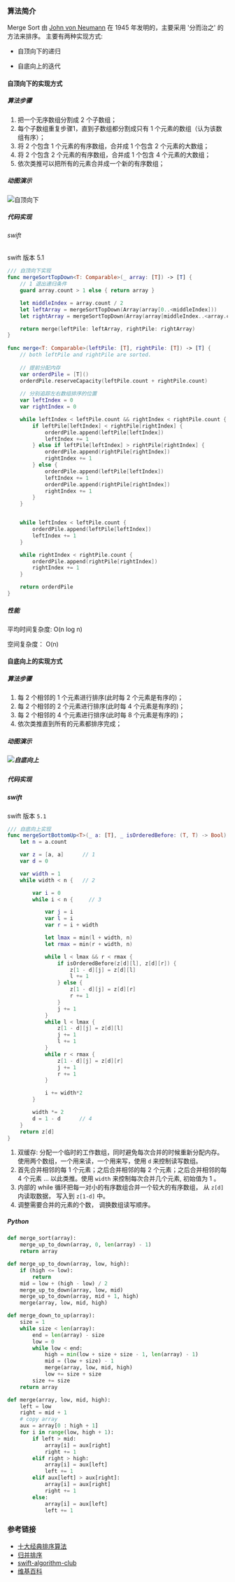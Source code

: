 
### 算法简介

Merge Sort 由 [John von Neumann](https://en.wikipedia.org/wiki/John_von_Neumann) 在 1945 年发明的，主要采用 '分而治之' 的方法来排序。 主要有两种实现方式:

- 自顶向下的递归

- 自底向上的迭代

#### 自顶向下的实现方式

##### 算法步骤

1. 把一个无序数组分割成 2 个子数组；
2. 每个子数组重复步骤1，直到子数组都分割成只有 1 个元素的数组（认为该数组有序）；
3. 将 2 个包含 1 个元素的有序数组，合并成 1 个包含 2 个元素的大数组；
4. 将 2 个包含 2 个元素的有序数组，合并成 1 个包含 4 个元素的大数组；
5. 依次类推可以把所有的元素合并成一个新的有序数组；

##### 动图演示

![自顶向下](./images/merge-sort-top-down.gif)

##### 代码实现

###### swift

swift 版本 5.1

```swift
/// 自顶向下实现
func mergeSortTopDown<T: Comparable>(_ array: [T]) -> [T] {
    // 1 退出递归条件
    guard array.count > 1 else { return array }

    let middleIndex = array.count / 2
    let leftArray = mergeSortTopDown(Array(array[0..<middleIndex]))
    let rightArray = mergeSortTopDown(Array(array[middleIndex..<array.count]))

    return merge(leftPile: leftArray, rightPile: rightArray)
}
    
func merge<T: Comparable>(leftPile: [T], rightPile: [T]) -> [T] {
    // both leftPile and rightPile are sorted.
    
    // 提前分配内存
    var orderdPile = [T]()
    orderdPile.reserveCapacity(leftPile.count + rightPile.count)
    
    // 分别追踪左右数组排序的位置
    var leftIndex = 0
    var rightIndex = 0

    while leftIndex < leftPile.count && rightIndex < rightPile.count {
        if leftPile[leftIndex] < rightPile[rightIndex] {
            orderdPile.append(leftPile[leftIndex])
            leftIndex += 1
        } else if leftPile[leftIndex] > rightPile[rightIndex] {
            orderdPile.append(rightPile[rightIndex])
            rightIndex += 1
        } else {
            orderdPile.append(leftPile[leftIndex])
            leftIndex += 1
            orderdPile.append(rightPile[rightIndex])
            rightIndex += 1
        }
    }


    while leftIndex < leftPile.count {
        orderdPile.append(leftPile[leftIndex])
        leftIndex += 1
    }

    while rightIndex < rightPile.count {
        orderdPile.append(rightPile[rightIndex])
        rightIndex += 1
    }

    return orderdPile
}
```


##### 性能

平均时间复杂度: O(n log n)

空间复杂度： O(n)



#### 自底向上的实现方式

##### 算法步骤

1. 每 2 个相邻的 1 个元素进行排序(此时每 2 个元素是有序的)；
2. 每 2 个相邻的 2 个元素进行排序(此时每 4 个元素是有序的)；
3. 每 2 个相邻的 4 个元素进行排序(此时每 8 个元素是有序的)；
4. 依次类推直到所有的元素都排序完成；


##### 动图演示

##### ![自底向上](./../../image/sort/merge-sort-bottom-up.png)


##### 代码实现

##### swift

swift 版本 `5.1`

```swift
/// 自底向上实现
func mergeSortBottomUp<T>(_ a: [T], _ isOrderedBefore: (T, T) -> Bool) -> [T] {
    let n = a.count

    var z = [a, a]      // 1
    var d = 0

    var width = 1
    while width < n {   // 2

        var i = 0
        while i < n {     // 3

            var j = i
            var l = i
            var r = i + width

            let lmax = min(l + width, n)
            let rmax = min(r + width, n)

            while l < lmax && r < rmax {                
                if isOrderedBefore(z[d][l], z[d][r]) {
                    z[1 - d][j] = z[d][l]
                    l += 1
                } else {
                    z[1 - d][j] = z[d][r]
                    r += 1
                }
                j += 1
            }
            while l < lmax {
                z[1 - d][j] = z[d][l]
                j += 1
                l += 1
            }
            while r < rmax {
                z[1 - d][j] = z[d][r]
                j += 1
                r += 1
            }

            i += width*2
        }

        width *= 2
        d = 1 - d      // 4
    }
    return z[d]
}
```

1. 双缓存: 分配一个临时的工作数组，同时避免每次合并的时候重新分配内存。使用两个数组，一个用来读，一个用来写，使用 `d` 来控制读写数组。 
2. 首先合并相邻的每 1 个元素；之后合并相邻的每 2 个元素；之后合并相邻的每 4 个元素 ... 以此类推。使用 `width` 来控制每次合并几个元素, 初始值为 1 。
3. 内部的 while 循环把每一对小的有序数组合并一个较大的有序数组， 从 `z[d]` 内读取数据， 写入到 `z[1-d]` 中。
4. 调整需要合并的元素的个数， 调换数组读写顺序。



##### Python

```python
def merge_sort(array):
    merge_up_to_down(array, 0, len(array) - 1)
    return array

def merge_up_to_down(array, low, high):
    if (high <= low):
        return
    mid = low + (high - low) / 2
    merge_up_to_down(array, low, mid)
    merge_up_to_down(array, mid + 1, high)
    merge(array, low, mid, high)

def merge_down_to_up(array):
    size = 1
    while size < len(array):
        end = len(array) - size
        low = 0
        while low < end:
            high = min(low + size + size - 1, len(array) - 1)
            mid = (low + size) - 1
            merge(array, low, mid, high)
            low += size + size
        size += size
    return array

def merge(array, low, mid, high):
    left = low
    right = mid + 1
    # copy array
    aux = array[0 : high + 1]
    for i in range(low, high + 1):
        if left > mid:
            array[i] = aux[right]
            right += 1
        elif right > high:
            array[i] = aux[left]
            left += 1
        elif aux[left] > aux[right]:
            array[i] = aux[right]
            right += 1
        else:
            array[i] = aux[left]
            left += 1
```



### 参考链接

- [十大经典排序算法](https://github.com/hustcc/JS-Sorting-Algorithm)
- [归并排序](https://www.cnblogs.com/nullzx/p/5968170.html)
- [swift-algorithm-club](https://github.com/raywenderlich/swift-algorithm-club/tree/master/Merge%20Sort)
- [维基百科](https://en.wikipedia.org/wiki/Merge_sort) 
